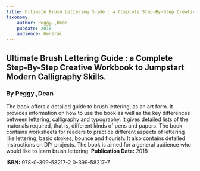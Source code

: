```yaml
---
title: Ultimate Brush Lettering Guide : a Complete Step-By-Step Creative Workbook to Jumpstart Modern Calligraphy Skills.
taxonomy:
	author: Peggy.,Dean
	pubdate: 2018
	audience: General
---
```

## Ultimate Brush Lettering Guide : a Complete Step-By-Step Creative Workbook to Jumpstart Modern Calligraphy Skills.
### By Peggy.,Dean

The book offers a detailed guide to brush lettering, as an art form. It provides information on how to use the book as well as the key differences between lettering, calligraphy and typography. It gives detailed lists of the materials required, that is, different kinds of pens and papers. The book contains worksheets for readers to practice different aspects of lettering like lettering, basic strokes, bounce and flourish. It also contains detailed instructions on DIY projects. The book is aimed for a general audience who would like to learn brush lettering.
**Publication Date:** 2018

**ISBN:** 978-0-399-58217-2 0-399-58217-7